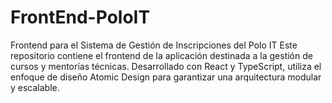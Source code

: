 # FrontEnd-PoloIT
Frontend para el Sistema de Gestión de Inscripciones del Polo IT  Este repositorio contiene el frontend de la aplicación destinada a la gestión de cursos y mentorías técnicas. Desarrollado con React y TypeScript, utiliza el enfoque de diseño Atomic Design para garantizar una arquitectura modular y escalable.
